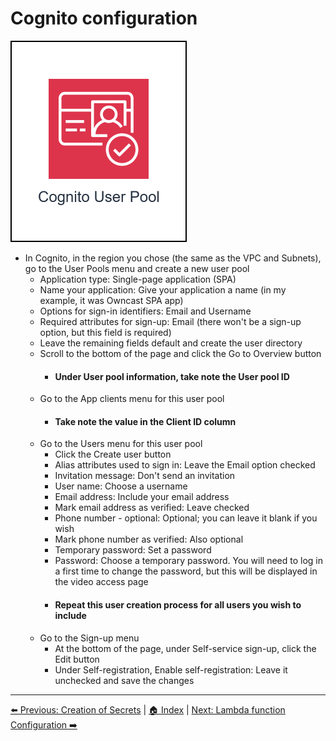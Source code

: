 # Cognito configuration
![Owncast-Cognito.drawio.svg](/Images/Owncast-Cognito.drawio.svg)

- In Cognito, in the region you chose (the same as the VPC and Subnets), go to the User Pools menu and create a new user pool
  - Application type: Single-page application (SPA)
  - Name your application: Give your application a name (in my example, it was Owncast SPA app)
  - Options for sign-in identifiers: Email and Username
  - Required attributes for sign-up: Email (there won't be a sign-up option, but this field is required)
  - Leave the remaining fields default and create the user directory
  - Scroll to the bottom of the page and click the Go to Overview button
    - #### Under User pool information, take note the User pool ID
  - Go to the App clients menu for this user pool
    - #### Take note the value in the Client ID column
  - Go to the Users menu for this user pool
    - Click the Create user button
    - Alias attributes used to sign in: Leave the Email option checked
    - Invitation message: Don't send an invitation
    - User name: Choose a username
    - Email address: Include your email address
    - Mark email address as verified: Leave checked
    - Phone number - optional: Optional; you can leave it blank if you wish
    - Mark phone number as verified: Also optional
    - Temporary password: Set a password
    - Password: Choose a temporary password. You will need to log in a first time to change the password, but this will be displayed in the video access page
    - #### Repeat this user creation process for all users you wish to include
  - Go to the Sign-up menu
    - At the bottom of the page, under Self-service sign-up, click the Edit button
    - Under Self-registration, Enable self-registration: Leave it unchecked and save the changes

---
[⬅️ Previous: Creation of Secrets](09-Secrets.md) | [🏠 Index](../README.md) | [Next: Lambda function Configuration ➡️](11-Lambda.md)